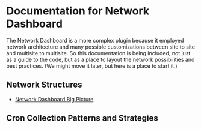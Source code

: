 # Documentation for Network Dashboard

The Network Dashboard is a more complex plugin because it employed network architecture and many possible customizations
between site to site and multisite to multisite. So this documentation is being included, not just as a guide to the code,
but as a place to layout the network possibilities and best practices. (We might move it later, but here is a place to start it.)


## Network Structures

 - [Network Dashboard Big Picture](files/network-dashboard-overview.md)

## Cron Collection Patterns and Strategies

